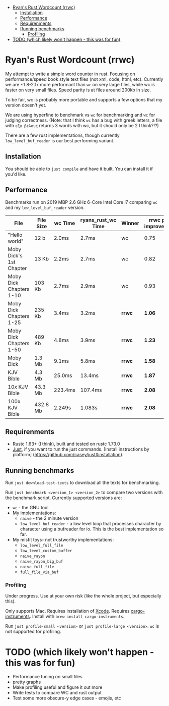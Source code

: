 
- [Ryan's Rust Wordcount (rrwc)](#ryans-rust-wordcount-rrwc)
  - [Installation](#installation)
  - [Performance](#performance)
  - [Requirenments](#requirenments)
  - [Running benchmarks](#running-benchmarks)
    - [Profiling](#profiling)
- [TODO (which likely won't happen - this was for fun)](#todo-which-likely-wont-happen---this-was-for-fun)

# Ryan's Rust Wordcount (rrwc)

My attempt to write a simple word counter in rust. Focusing on performance/speed book style text files (not xml, code, html, etc). Currently we are ~1.8-2.1x more performant than `wc` on very large files, while wc is faster on very small files. Speed parity is at files around 200kb in size.

To be fair, wc is probably more portable and supports a few options that my version doesn't yet.

We are using hyperfine to benchmark vs `wc` for benchmarking and `wc` for judging correctness. (Note: that I think `wc` has a bug with greek letters, a file with `εξω βελους` returns 3 words with wc, but it should only be 2 I think?!?)

There are a few rust implementations, though currently `low_level_buf_reader` is our best performing variant.

## Installation

You should be able to `just compile` and have it built. You can install it if you'd like.

## Performance

Benchmarks run on 2019 MBP 2.6 GHz 6-Core Intel Core i7 comparing `wc` and my `low_level_buf_reader` version.

| File                    | File Size | wc Time | ryans_rust_wc Time | Winner   | rrwc perf improvement |
| ----------------------- | --------- | ------- | ------------------ | -------- | --------------------- |
| "Hello world"           | 12 b      | 2.0ms   | 2.7ms              | wc       | 0.75                  |
| Moby Dick's 1st Chapter | 13 Kb     | 2.2ms   | 2.7ms              | wc       | 0.82                  |
| Moby Dick Chapters 1-10 | 103 Kb    | 2.7ms   | 2.9ms              | wc       | 0.93                  |
| Moby Dick Chapters 1-25 | 235 Kb    | 3.4ms   | 3.2ms              | **rrwc** | **1.06**              |
| Moby Dick Chapters 1-50 | 489 Kb    | 4.8ms   | 3.9ms              | **rrwc** | **1.23**              |
| Moby Dick               | 1.3 Mb    | 9.1ms   | 5.8ms              | **rrwc** | **1.58**              |
| KJV Bible               | 4.3 Mb    | 25.0ms  | 13.4ms             | **rrwc** | **1.87**              |
| 10x KJV Bible           | 43.3 Mb   | 223.4ms | 107.4ms            | **rrwc** | **2.08**              |
| 100x KJV Bible          | 432.8 Mb  | 2.249s  | 1.083s             | **rrwc** | **2.08**              |

## Requirenments

- Rustc 1.63+ (I think), built and tested on rustc 1.73.0
- [Just](https://github.com/casey/just), if you want to run the just commands. [Install instructions by platform]
(https://github.com/casey/just#installation).

## Running benchmarks

Run `just download-test-texts` to download all the texts for benchmarking.

Run `just benchmark <version_1> <version_2>` to compare two versions with the benchmark script. Currently supported versions are:
- `wc` - the GNU tool
- My implementations:
  - `naive` - the 2 minute version
  - `low_level_buf_reader` - a low level loop that processes character by character using a bufreader for io. This is the best implementation so far.
- My misfit toys- not trustworthy implementations: 
  - `low_level_full_file`
  - `low_level_custom_buffer`
  - `naive_rayon`
  - `naive_rayon_big_buf`
  - `naive_full_file`
  - `full_file_via_buf`

### Profiling

Under progress. Use at your own risk (like the whole project, but especially this).

Only supports Mac. Requires installation of [Xcode](https://apps.apple.com/us/app/xcode/id497799835?mt=12). Requires [cargo-instruments](https://github.com/cmyr/cargo-instruments). Install with `brew install cargo-instruments`.

Run `just profile-small <version>` or `just profile-large <version>`. `wc` is not supported for profiling.


# TODO (which likely won't happen - this was for fun)

- Performance tuning on small files
- pretty graphs
- Make profiling useful and figure it out more
- Write tests to compare WC and rust output
- Test some more obscure-y edge cases - emojis, etc
